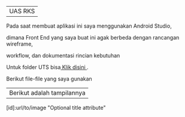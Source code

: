 <table>
    <tr>
        <td>UAS RKS</td>
    </tr>
</table>
<p>Pada saat membuat aplikasi ini saya menggunakan Android Studio,</p>
<p>dimana Front End yang saya buat ini agak berbeda dengan rancangan wireframe,</p>
<p>workflow, dan dokumentasi rincian kebutuhan</p>
<p> Untuk folder UTS bisa<a href="https://drive.google.com/drive/folders/1g7B_Y85sF0iAW9dW3VJsYsjEsMepBBbk?usp=sharing"> Klik disini </a>.</p>
<p>Berikut file-file yang saya gunakan</p>
<table>
    <tr>
        <td>Berikut adalah tampilannya
        </td>
    </tr>
</table>
[id]:url/to/image  "Optional title attribute"
